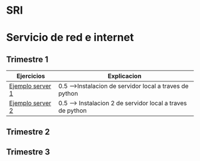 # SRI
# Servicio de red e internet
## Trimestre 1
Ejercicios|Explicacion
---------------|---------------
[Ejemplo server 1](SRI_(Ignacio)/Trimestre_1/Ejercicio_inicial/capturas/1.png)| 0.5 -->Instalacion de servidor local a traves de python
[Ejemplo server 2]()| 0.5 --> Instalacion 2 de servidor local a traves de python 
## Trimestre 2
## Trimestre 3
